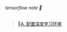 ###### tensorflow note 📘
> 🔗[A. 配置深度学习环境](https://blog.csdn.net/weixin_43982238/article/details/91636629)
